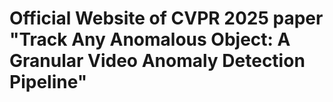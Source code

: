 # Official Website of CVPR 2025 paper "Track Any Anomalous Object: A Granular Video Anomaly Detection Pipeline"
